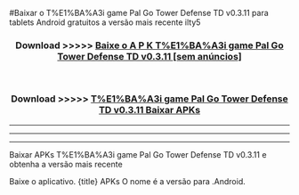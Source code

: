 #Baixar o T%E1%BA%A3i game Pal Go Tower Defense TD v0.3.11  para tablets Android gratuitos a versão mais recente ilty5


<div align="center">
<h3>Download >>>>> <a href="https://pt-web.web.app/?pt= T%E1%BA%A3i game Pal Go Tower Defense TD v0.3.11">Baixe o A P K T%E1%BA%A3i game Pal Go Tower Defense TD v0.3.11 [sem anúncios]</a></h3><br>

<h3>Download >>>>> <a href="https://pt-web.web.app/?pt= T%E1%BA%A3i game Pal Go Tower Defense TD v0.3.11">T%E1%BA%A3i game Pal Go Tower Defense TD v0.3.11 Baixar APKs</a></h3>
</div>

----------------------------------------------------------

----------------------------------------------------------

----------------------------------------------------------

Baixar APKs T%E1%BA%A3i game Pal Go Tower Defense TD v0.3.11 e obtenha a versão mais recente

Baixe o aplicativo. {title} APKs O nome é a versão para .Android.


